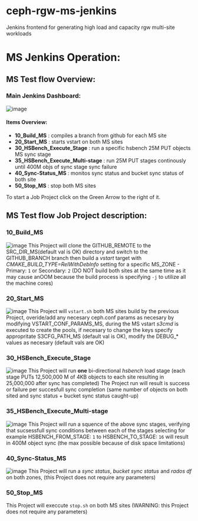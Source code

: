 # ceph-rgw-ms-jenkins
Jenkins frontend for generating high load and capacity rgw multi-site workloads

# MS Jenkins Operation:

## MS Test flow Overview:

### Main Jenkins Dashboard:

![image](https://user-images.githubusercontent.com/31659604/215765711-121ace9a-ad39-464d-8458-5340ff34bf3f.png)

#### Items Overview:
+ **10_Build_MS** : compiles a branch from github for each MS site
+ **20_Start_MS** : starts vstart on both MS sites
+ **30_HSBench_Execute_Stage** : run a specific hsbench 25M PUT objects MS sync stage
+ **35_HSBench_Execute_Multi-stage** : run 25M PUT stages continously until 400M objs of sync stage sync failure
+ **40_Sync-Status_MS** : monitos sync status and bucket sync status of both site
+ **50_Stop_MS** : stop both MS sites

To start a Job Project click on the Green Arrow to the right of it.

## MS Test flow Job Project description:

### 10_Build_MS
![image](https://user-images.githubusercontent.com/31659604/215874645-e46f7f62-f7be-419f-b220-28a2007e52fb.png)
This Project will clone the GITHUB_REMOTE to the SRC_DIR_MS(default val is OK) directory and switch to the GITHUB_BRANCH branch
then build a _vstart_ target with _CMAKE_BUILD_TYPE=RelWithDebInfo_ setting
for a specific MS_ZONE - Primary: `1` or Secondary: `2`
(DO NOT build both sites at the same time as it may cause anOOM because the build process is specifying `-j` to utilize all the machine cores)

### 20_Start_MS
![image](https://user-images.githubusercontent.com/31659604/215876799-b1a998e5-70ad-48e6-8698-06912a2a2e5a.png)
This Project will `vstart.sh` both MS sites build by the previous Project, overide/add any necesary ceph.conf params as necesary by modifying VSTART_CONF_PARAMS_MS, during the MS vstart _s3cmd_ is executed to create the pools, if necesary to change the keys specify appropritate S3CFG_PATH_MS (default val is OK), modify the DEBUG_* values as necesary (default vals are OK)

### 30_HSBench_Execute_Stage
![image](https://user-images.githubusercontent.com/31659604/215877912-724c8b28-db31-4705-afae-d92f9e8cc787.png)
This Project will run **one** bi-directional _hsbench_ load stage (each stage PUTs 12,500,000 M of 4KB objects to each site resulting in 25,000,000 after sync has completed)
The Project run will result is success or failure per succesfull sync completion (same number of objects on both sited and sync status + bucket sync status caught-up)

### 35_HSBench_Execute_Multi-stage
![image](https://user-images.githubusercontent.com/31659604/215880569-823991ea-2b96-44b9-ad8f-68d5ca92c692.png)
This Project will run a squence of the above sync stages, verifying that sucsessfull sync conditions between each of the stages
selecting for example HSBENCH_FROM_STAGE: `1` to HSBENCH_TO_STAGE: `16` will result in 400M object sync (the max possible because of disk space limitations)

### 40_Sync-Status_MS
![image](https://user-images.githubusercontent.com/31659604/215881715-56d7f163-60f5-4cd9-9edb-5d7007a2dddd.png)
This Project will run a _sync status_, _bucket sync status_ and _rados df_ on both zones, (this Project does not require any parameters)

### 50_Stop_MS
This Project will execcute `stop.sh` on both MS sites (WARNING: this Project does not require any parameters)


[//]: # (# MS Jenkins Installation:)

